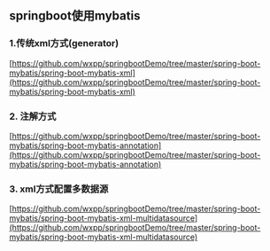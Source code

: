## springboot使用mybatis

### 1.传统xml方式(generator)
[https://github.com/wxpp/springbootDemo/tree/master/spring-boot-mybatis/spring-boot-mybatis-xml](https://github.com/wxpp/springbootDemo/tree/master/spring-boot-mybatis/spring-boot-mybatis-xml)

### 2. 注解方式
[https://github.com/wxpp/springbootDemo/tree/master/spring-boot-mybatis/spring-boot-mybatis-annotation](https://github.com/wxpp/springbootDemo/tree/master/spring-boot-mybatis/spring-boot-mybatis-annotation)

### 3. xml方式配置多数据源
[https://github.com/wxpp/springbootDemo/tree/master/spring-boot-mybatis/spring-boot-mybatis-xml-multidatasource](https://github.com/wxpp/springbootDemo/tree/master/spring-boot-mybatis/spring-boot-mybatis-xml-multidatasource)